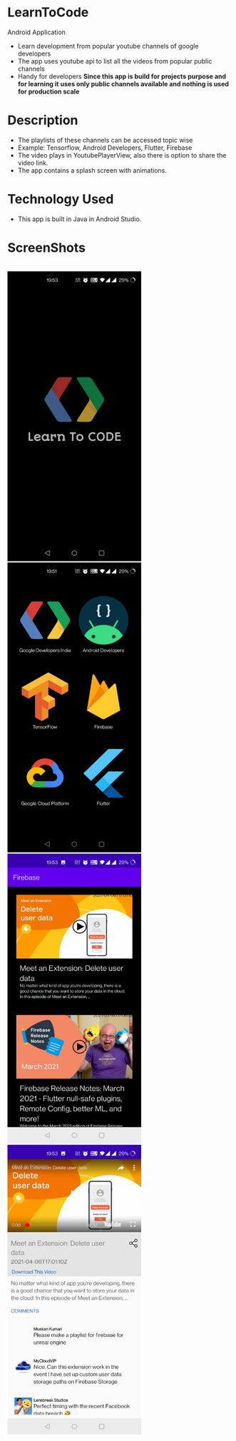 # LearnToCode
Android Application
- Learn development from popular youtube channels of google developers
- The app uses youtube api to list all the videos from popular public channels
- Handy for developers
**Since this app is build for projects purpose and for learning it uses only public channels available and nothing is used for production scale**

# Description
- The playlists of these channels can be accessed topic wise
- Example: Tensorflow, Android Developers, Flutter, Firebase
- The video plays in YoutubePlayerView, also there is option to share the video link.
- The app contains a splash screen with animations.

# Technology Used
- This app is built in Java in Android Studio.

# ScreenShots
<br>  <img src="https://github.com/AnandSidd/LearnToCode/blob/master/Screenshot_20210412-195306.jpg" height=650 width=300>
 <img src="https://github.com/AnandSidd/LearnToCode/blob/master/Screenshot_20210412-195154.jpg" height=650 width=300>
 <img src="https://github.com/AnandSidd/LearnToCode/blob/master/Screenshot_20210412-195341.jpg" height=650 width=300>
 <img src="https://github.com/AnandSidd/LearnToCode/blob/master/Screenshot_20210412-195349.jpg" height=650 width=300></br>
